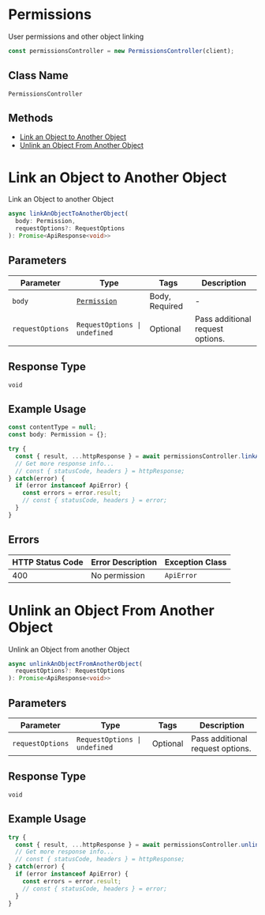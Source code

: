 # Permissions

User permissions and other object linking

```ts
const permissionsController = new PermissionsController(client);
```

## Class Name

`PermissionsController`

## Methods

* [Link an Object to Another Object](../../doc/controllers/permissions.md#link-an-object-to-another-object)
* [Unlink an Object From Another Object](../../doc/controllers/permissions.md#unlink-an-object-from-another-object)


# Link an Object to Another Object

Link an Object to another Object

```ts
async linkAnObjectToAnotherObject(
  body: Permission,
  requestOptions?: RequestOptions
): Promise<ApiResponse<void>>
```

## Parameters

| Parameter | Type | Tags | Description |
|  --- | --- | --- | --- |
| `body` | [`Permission`](../../doc/models/permission.md) | Body, Required | - |
| `requestOptions` | `RequestOptions \| undefined` | Optional | Pass additional request options. |

## Response Type

`void`

## Example Usage

```ts
const contentType = null;
const body: Permission = {};

try {
  const { result, ...httpResponse } = await permissionsController.linkAnObjectToAnotherObject(body);
  // Get more response info...
  // const { statusCode, headers } = httpResponse;
} catch(error) {
  if (error instanceof ApiError) {
    const errors = error.result;
    // const { statusCode, headers } = error;
  }
}
```

## Errors

| HTTP Status Code | Error Description | Exception Class |
|  --- | --- | --- |
| 400 | No permission | `ApiError` |


# Unlink an Object From Another Object

Unlink an Object from another Object

```ts
async unlinkAnObjectFromAnotherObject(
  requestOptions?: RequestOptions
): Promise<ApiResponse<void>>
```

## Parameters

| Parameter | Type | Tags | Description |
|  --- | --- | --- | --- |
| `requestOptions` | `RequestOptions \| undefined` | Optional | Pass additional request options. |

## Response Type

`void`

## Example Usage

```ts
try {
  const { result, ...httpResponse } = await permissionsController.unlinkAnObjectFromAnotherObject();
  // Get more response info...
  // const { statusCode, headers } = httpResponse;
} catch(error) {
  if (error instanceof ApiError) {
    const errors = error.result;
    // const { statusCode, headers } = error;
  }
}
```

